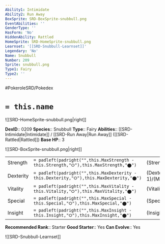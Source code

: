 ```yaml
---
Ability1: Intimidate
Ability2: Run Away
BoxSprite: SRD-BoxSprite-snubbull.png
EventAbilities: ''
GenderType: ''
HasForm: 'No'
HiddenAbility: Rattled
HomeSprite: SRD-HomeSprite-snubbull.png
Learnset: '[[SRD-Snubbull-Learnset]]'
Legendary: 'No'
Name: Snubbull
Number: 209
Sprite: snubbull.png
Type1: Fairy
Type2: ''
---
```


#PokeroleSRD/Pokedex

# `= this.name`

![[SRD-HomeSprite-snubbull.png|right]]

**DexID**:: 0209
**Species**:: Snubbull
**Type**:: Fairy
**Abilities**:: [[SRD-Intimidate|Intimidate]] / [[SRD-Run Away|Run Away]] ([[SRD-Rattled|Rattled]])
**Base HP**:: 3

![[SRD-BoxSprite-snubbull.png|right]]

|           |                                                                                        |                                          |
| --------- | -------------------------------------------------------------------------------------- | ---------------------------------------- |
| Strength  | `= padleft(padright("",this.MaxStrength - this.Strength,"⭘"),this.MaxStrength,"⬤")`    | (Strength::2)/(MaxStrength::5)   |
| Dexterity | `= padleft(padright("",this.MaxDexterity - this.Dexterity,"⭘"),this.MaxDexterity,"⬤")` | (Dexterity:: 1)/(MaxDexterity::3) |
| Vitality  | `= padleft(padright("",this.MaxVitality - this.Vitality,"⭘"),this.MaxVitality,"⬤")`    | (Vitality::2)/(MaxVitality::4)   |
| Special   | `= padleft(padright("",this.MaxSpecial - this.Special,"⭘"),this.MaxSpecial,"⬤")`       | (Special::1)/(MaxSpecial::3)     |
| Insight   | `= padleft(padright("",this.MaxInsight - this.Insight,"⭘"),this.MaxInsight,"⬤")`       | (Insight::1)/(MaxInsight::3)     |

**Recommended Rank**:: Starter
**Good Starter**:: Yes
**Can Evolve**:: Yes

![[SRD-Snubbull-Learnset]]